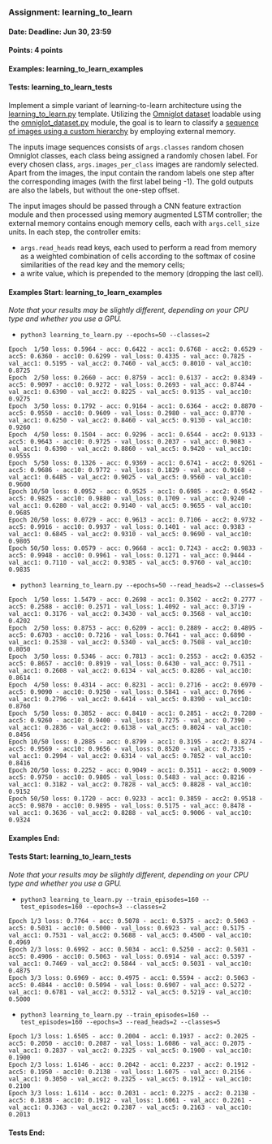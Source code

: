 ### Assignment: learning_to_learn
#### Date: Deadline: Jun 30, 23:59
#### Points: 4 points
#### Examples: learning_to_learn_examples
#### Tests: learning_to_learn_tests

Implement a simple variant of learning-to-learn architecture using the
[learning_to_learn.py](https://github.com/ufal/npfl114/tree/master/labs/14/learning_to_learn.py)
template. Utilizing the [Omniglot dataset](https://ufal.mff.cuni.cz/~straka/courses/npfl114/2223/demos/omniglot_demo.html)
loadable using the [omniglot_dataset.py](https://github.com/ufal/npfl114/tree/master/labs/14/omniglot_dataset.py)
module, the goal is to learn to classify a
[sequence of images using a custom hierarchy](https://ufal.mff.cuni.cz/~straka/courses/npfl114/2223/demos/learning_to_learn_demo.html)
by employing external memory.

The inputs image sequences consists of `args.classes` random chosen Omniglot
classes, each class being assigned a randomly chosen label. For every chosen
class, `args.images_per_class` images are randomly selected. Apart from the
images, the input contain the random labels one step after the corresponding
images (with the first label being -1). The gold outputs are also the labels,
but without the one-step offset.

The input images should be passed through a CNN feature extraction module
and then processed using memory augmented LSTM controller; the external memory
contains enough memory cells, each with `args.cell_size` units. In each step,
the controller emits:
- `args.read_heads` read keys, each used to perform a read from memory as
  a weighted combination of cells according to the softmax of cosine
  similarities of the read key and the memory cells;
- a write value, which is prepended to the memory (dropping the last cell).

#### Examples Start: learning_to_learn_examples
_Note that your results may be slightly different, depending on your CPU type and whether you use a GPU._
- `python3 learning_to_learn.py --epochs=50 --classes=2`
```
Epoch  1/50 loss: 0.5964 - acc: 0.6422 - acc1: 0.6768 - acc2: 0.6529 - acc5: 0.6360 - acc10: 0.6299 - val_loss: 0.4335 - val_acc: 0.7825 - val_acc1: 0.5195 - val_acc2: 0.7460 - val_acc5: 0.8010 - val_acc10: 0.8725
Epoch  2/50 loss: 0.2660 - acc: 0.8759 - acc1: 0.6137 - acc2: 0.8349 - acc5: 0.9097 - acc10: 0.9272 - val_loss: 0.2693 - val_acc: 0.8744 - val_acc1: 0.6390 - val_acc2: 0.8225 - val_acc5: 0.9135 - val_acc10: 0.9275
Epoch  3/50 loss: 0.1792 - acc: 0.9164 - acc1: 0.6364 - acc2: 0.8870 - acc5: 0.9550 - acc10: 0.9609 - val_loss: 0.2980 - val_acc: 0.8770 - val_acc1: 0.6250 - val_acc2: 0.8460 - val_acc5: 0.9130 - val_acc10: 0.9260
Epoch  4/50 loss: 0.1504 - acc: 0.9296 - acc1: 0.6544 - acc2: 0.9133 - acc5: 0.9643 - acc10: 0.9725 - val_loss: 0.2037 - val_acc: 0.9083 - val_acc1: 0.6390 - val_acc2: 0.8860 - val_acc5: 0.9420 - val_acc10: 0.9555
Epoch  5/50 loss: 0.1326 - acc: 0.9369 - acc1: 0.6741 - acc2: 0.9261 - acc5: 0.9686 - acc10: 0.9772 - val_loss: 0.1829 - val_acc: 0.9168 - val_acc1: 0.6485 - val_acc2: 0.9025 - val_acc5: 0.9560 - val_acc10: 0.9600
Epoch 10/50 loss: 0.0952 - acc: 0.9525 - acc1: 0.6985 - acc2: 0.9542 - acc5: 0.9825 - acc10: 0.9880 - val_loss: 0.1709 - val_acc: 0.9240 - val_acc1: 0.6280 - val_acc2: 0.9140 - val_acc5: 0.9655 - val_acc10: 0.9685
Epoch 20/50 loss: 0.0729 - acc: 0.9613 - acc1: 0.7106 - acc2: 0.9732 - acc5: 0.9916 - acc10: 0.9937 - val_loss: 0.1401 - val_acc: 0.9383 - val_acc1: 0.6845 - val_acc2: 0.9310 - val_acc5: 0.9690 - val_acc10: 0.9805
Epoch 50/50 loss: 0.0579 - acc: 0.9668 - acc1: 0.7243 - acc2: 0.9833 - acc5: 0.9948 - acc10: 0.9961 - val_loss: 0.1271 - val_acc: 0.9444 - val_acc1: 0.7110 - val_acc2: 0.9385 - val_acc5: 0.9760 - val_acc10: 0.9835
```
- `python3 learning_to_learn.py --epochs=50 --read_heads=2 --classes=5`
```
Epoch  1/50 loss: 1.5479 - acc: 0.2698 - acc1: 0.3502 - acc2: 0.2777 - acc5: 0.2588 - acc10: 0.2571 - val_loss: 1.4092 - val_acc: 0.3719 - val_acc1: 0.3176 - val_acc2: 0.3430 - val_acc5: 0.3568 - val_acc10: 0.4202
Epoch  2/50 loss: 0.8753 - acc: 0.6209 - acc1: 0.2889 - acc2: 0.4895 - acc5: 0.6703 - acc10: 0.7216 - val_loss: 0.7641 - val_acc: 0.6890 - val_acc1: 0.2538 - val_acc2: 0.5340 - val_acc5: 0.7508 - val_acc10: 0.8050
Epoch  3/50 loss: 0.5346 - acc: 0.7813 - acc1: 0.2553 - acc2: 0.6352 - acc5: 0.8657 - acc10: 0.8919 - val_loss: 0.6430 - val_acc: 0.7511 - val_acc1: 0.2608 - val_acc2: 0.6134 - val_acc5: 0.8286 - val_acc10: 0.8614
Epoch  4/50 loss: 0.4314 - acc: 0.8231 - acc1: 0.2716 - acc2: 0.6970 - acc5: 0.9090 - acc10: 0.9250 - val_loss: 0.5841 - val_acc: 0.7696 - val_acc1: 0.2796 - val_acc2: 0.6414 - val_acc5: 0.8390 - val_acc10: 0.8760
Epoch  5/50 loss: 0.3852 - acc: 0.8410 - acc1: 0.2851 - acc2: 0.7280 - acc5: 0.9260 - acc10: 0.9400 - val_loss: 0.7275 - val_acc: 0.7390 - val_acc1: 0.2836 - val_acc2: 0.6138 - val_acc5: 0.8024 - val_acc10: 0.8456
Epoch 10/50 loss: 0.2885 - acc: 0.8799 - acc1: 0.3195 - acc2: 0.8274 - acc5: 0.9569 - acc10: 0.9656 - val_loss: 0.8520 - val_acc: 0.7335 - val_acc1: 0.2994 - val_acc2: 0.6314 - val_acc5: 0.7852 - val_acc10: 0.8416
Epoch 20/50 loss: 0.2252 - acc: 0.9049 - acc1: 0.3511 - acc2: 0.9009 - acc5: 0.9750 - acc10: 0.9805 - val_loss: 0.5483 - val_acc: 0.8216 - val_acc1: 0.3182 - val_acc2: 0.7828 - val_acc5: 0.8828 - val_acc10: 0.9152
Epoch 50/50 loss: 0.1720 - acc: 0.9233 - acc1: 0.3859 - acc2: 0.9518 - acc5: 0.9870 - acc10: 0.9895 - val_loss: 0.5175 - val_acc: 0.8478 - val_acc1: 0.3636 - val_acc2: 0.8288 - val_acc5: 0.9006 - val_acc10: 0.9324
```
#### Examples End:
#### Tests Start: learning_to_learn_tests
_Note that your results may be slightly different, depending on your CPU type and whether you use a GPU._
- `python3 learning_to_learn.py --train_episodes=160 --test_episodes=160 --epochs=3 --classes=2`
```
Epoch 1/3 loss: 0.7764 - acc: 0.5078 - acc1: 0.5375 - acc2: 0.5063 - acc5: 0.5031 - acc10: 0.5000 - val_loss: 0.6923 - val_acc: 0.5175 - val_acc1: 0.7531 - val_acc2: 0.5688 - val_acc5: 0.4500 - val_acc10: 0.4969
Epoch 2/3 loss: 0.6992 - acc: 0.5034 - acc1: 0.5250 - acc2: 0.5031 - acc5: 0.4906 - acc10: 0.5063 - val_loss: 0.6914 - val_acc: 0.5397 - val_acc1: 0.7469 - val_acc2: 0.5844 - val_acc5: 0.5031 - val_acc10: 0.4875
Epoch 3/3 loss: 0.6969 - acc: 0.4975 - acc1: 0.5594 - acc2: 0.5063 - acc5: 0.4844 - acc10: 0.5094 - val_loss: 0.6907 - val_acc: 0.5272 - val_acc1: 0.6781 - val_acc2: 0.5312 - val_acc5: 0.5219 - val_acc10: 0.5000
```
- `python3 learning_to_learn.py --train_episodes=160 --test_episodes=160 --epochs=3 --read_heads=2 --classes=5`
```
Epoch 1/3 loss: 1.6505 - acc: 0.2004 - acc1: 0.1937 - acc2: 0.2025 - acc5: 0.2050 - acc10: 0.2087 - val_loss: 1.6086 - val_acc: 0.2075 - val_acc1: 0.2837 - val_acc2: 0.2325 - val_acc5: 0.1900 - val_acc10: 0.1900
Epoch 2/3 loss: 1.6146 - acc: 0.2042 - acc1: 0.2237 - acc2: 0.1912 - acc5: 0.1950 - acc10: 0.2138 - val_loss: 1.6075 - val_acc: 0.2156 - val_acc1: 0.3050 - val_acc2: 0.2325 - val_acc5: 0.1912 - val_acc10: 0.2100
Epoch 3/3 loss: 1.6114 - acc: 0.2031 - acc1: 0.2275 - acc2: 0.2138 - acc5: 0.1838 - acc10: 0.1912 - val_loss: 1.6061 - val_acc: 0.2261 - val_acc1: 0.3363 - val_acc2: 0.2387 - val_acc5: 0.2163 - val_acc10: 0.2013
```
#### Tests End:
